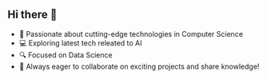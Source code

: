 ## Hi there 👋

<!--
**siddarthx24/siddarthx24** is a ✨ _special_ ✨ repository because its `README.md` (this file) appears on your GitHub profile.

Here are some ideas to get you started:

- 🔭 I’m currently working on ...
- 🌱 I’m currently learning ...
- 👯 I’m looking to collaborate on ...
- 🤔 I’m looking for help with ...
- 💬 Ask me about ...
- 📫 How to reach me: ...
- 😄 Pronouns: ...
- ⚡ Fun fact: ...
-->


- 🌱 Passionate about cutting-edge technologies in Computer Science
- 💻 Exploring latest tech releated to AI
- 🔍 Focused on Data Science
- 🚀 Always eager to collaborate on exciting projects and share knowledge!

